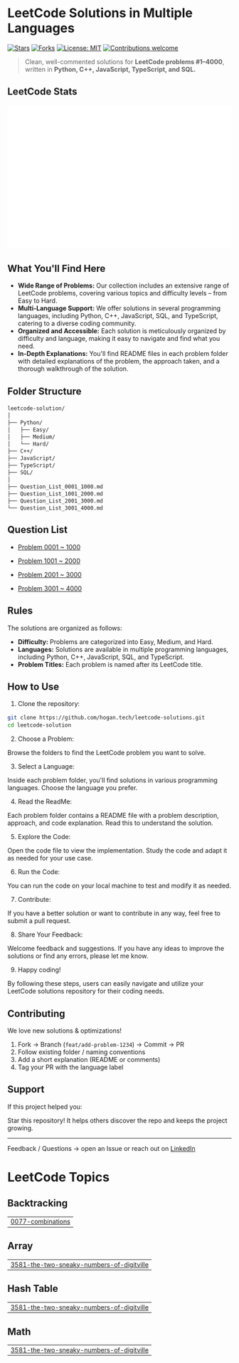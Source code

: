 # LeetCode Solutions in Multiple Languages  

[![Stars](https://img.shields.io/github/stars/hogan-tech/leetcode-solution?style=social)](https://github.com/hogan-tech/leetcode-solution/stargazers)
[![Forks](https://img.shields.io/github/forks/hogan-tech/leetcode-solution?style=social)](https://github.com/hogan-tech/leetcode-solution/network/members)
[![License: MIT](https://img.shields.io/badge/License-MIT-green.svg)](LICENSE)
[![Contributions welcome](https://img.shields.io/badge/contributions-welcome-brightgreen.svg?style=flat)](#contributing)

> Clean, well-commented solutions for **LeetCode problems #1–4000**, written in **Python, C++, JavaScript, TypeScript, and SQL.**

## LeetCode Stats

<img src="./assets/leetcode.svg" alt="LeetCode Stats" />

## What You'll Find Here

- **Wide Range of Problems:** Our collection includes an extensive range of LeetCode problems, covering various topics and difficulty levels – from Easy to Hard.
- **Multi-Language Support:** We offer solutions in several programming languages, including Python, C++, JavaScript, SQL, and TypeScript, catering to a diverse coding community.
- **Organized and Accessible:** Each solution is meticulously organized by difficulty and language, making it easy to navigate and find what you need.
- **In-Depth Explanations:** You'll find README files in each problem folder with detailed explanations of the problem, the approach taken, and a thorough walkthrough of the solution.

## Folder Structure
```text
leetcode-solution/
│
├── Python/
│   ├── Easy/
│   ├── Medium/
│   └── Hard/
├── C++/
├── JavaScript/
├── TypeScript/
├── SQL/
│
├── Question_List_0001_1000.md
├── Question_List_1001_2000.md
├── Question_List_2001_3000.md
└── Question_List_3001_4000.md
```

## Question List

- [Problem 0001 ~ 1000](./Question_List_0001_1000.md)

- [Problem 1001 ~ 2000](./Question_List_1001_2000.md)

- [Problem 2001 ~ 3000](./Question_List_2001_3000.md)

- [Problem 3001 ~ 4000](./Question_List_3001_4000.md)

## Rules

The solutions are organized as follows:

- **Difficulty:** Problems are categorized into Easy, Medium, and Hard.
- **Languages:** Solutions are available in multiple programming languages, including Python, C++, JavaScript, SQL, and TypeScript.
- **Problem Titles:** Each problem is named after its LeetCode title.

## How to Use

1. Clone the repository:

```bash
git clone https://github.com/hogan.tech/leetcode-solutions.git
cd leetcode-solution
```

2. Choose a Problem:

Browse the folders to find the LeetCode problem you want to solve.

3. Select a Language:

Inside each problem folder, you'll find solutions in various programming languages. Choose the language you prefer.

4. Read the ReadMe:

Each problem folder contains a README file with a problem description, approach, and code explanation. Read this to understand the solution.

5. Explore the Code:

Open the code file to view the implementation. Study the code and adapt it as needed for your use case.

6. Run the Code:

You can run the code on your local machine to test and modify it as needed.

7. Contribute:

If you have a better solution or want to contribute in any way, feel free to submit a pull request.

8. Share Your Feedback:

Welcome feedback and suggestions. If you have any ideas to improve the solutions or find any errors, please let me know.

9. Happy coding!

By following these steps, users can easily navigate and utilize your LeetCode solutions repository for their coding needs.

## Contributing

We love new solutions & optimizations!

1. Fork → Branch (`feat/add-problem-1234`) → Commit → PR  
2. Follow existing folder / naming conventions  
3. Add a short explanation (README or comments)  
4. Tag your PR with the language label  

## Support

If this project helped you:

Star this repository!
It helps others discover the repo and keeps the project growing.

---

Feedback / Questions → open an Issue or reach out on [LinkedIn](https://www.linkedin.com/in/hogan-l/)  

<!---LeetCode Topics Start-->
# LeetCode Topics
## Backtracking
|  |
| ------- |
| [0077-combinations](https://github.com/hogan-tech/leetcode-solution/tree/master/0077-combinations) |
## Array
|  |
| ------- |
| [3581-the-two-sneaky-numbers-of-digitville](https://github.com/hogan-tech/leetcode-solution/tree/master/3581-the-two-sneaky-numbers-of-digitville) |
## Hash Table
|  |
| ------- |
| [3581-the-two-sneaky-numbers-of-digitville](https://github.com/hogan-tech/leetcode-solution/tree/master/3581-the-two-sneaky-numbers-of-digitville) |
## Math
|  |
| ------- |
| [3581-the-two-sneaky-numbers-of-digitville](https://github.com/hogan-tech/leetcode-solution/tree/master/3581-the-two-sneaky-numbers-of-digitville) |
<!---LeetCode Topics End-->